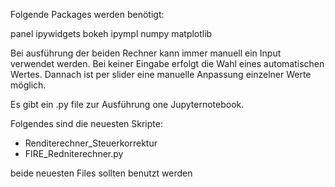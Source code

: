 Folgende Packages werden benötigt:

panel
ipywidgets
bokeh
ipympl
numpy
matplotlib


Bei ausführung der beiden Rechner kann immer manuell ein Input verwendet werden. Bei keiner Eingabe erfolgt die Wahl eines automatischen Wertes.
Dannach ist per slider eine manuelle Anpassung einzelner Werte möglich.


Es gibt ein .py file zur Ausführung one Jupyternotebook.




Folgendes sind die neuesten Skripte:
  - Renditerechner_Steuerkorrektur
  - FIRE_Redniterechner.py

beide neuesten Files sollten benutzt werden

